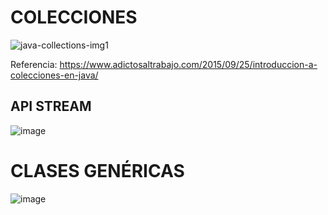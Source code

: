 # COLECCIONES

![java-collections-img1](https://user-images.githubusercontent.com/91023374/226203708-3a631a02-ed7b-4db2-8d13-fda0a8b66d9d.png)

Referencia: https://www.adictosaltrabajo.com/2015/09/25/introduccion-a-colecciones-en-java/

## API STREAM

![image](https://user-images.githubusercontent.com/91023374/226203773-6125ebf6-75e1-4847-8e6c-e3d5e05b396f.png)


# CLASES GENÉRICAS

![image](https://user-images.githubusercontent.com/91023374/226203576-59f61816-f195-4c91-9697-8f0117110003.png)
